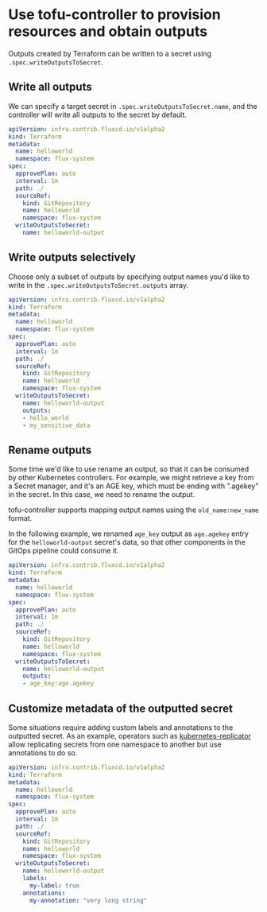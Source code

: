 # Use tofu-controller to provision resources and obtain outputs

Outputs created by Terraform can be written to a secret using `.spec.writeOutputsToSecret`.

## Write all outputs

We can specify a target secret in `.spec.writeOutputsToSecret.name`, and the controller will write all outputs to the secret by default.

```yaml hl_lines="14-15"
apiVersion: infra.contrib.fluxcd.io/v1alpha2
kind: Terraform
metadata:
  name: helloworld
  namespace: flux-system
spec:
  approvePlan: auto
  interval: 1m
  path: ./
  sourceRef:
    kind: GitRepository
    name: helloworld
    namespace: flux-system
  writeOutputsToSecret:
    name: helloworld-output
```

## Write outputs selectively

Choose only a subset of outputs by specifying output names you'd like to write in the `.spec.writeOutputsToSecret.outputs` array.

```yaml hl_lines="16-18"
apiVersion: infra.contrib.fluxcd.io/v1alpha2
kind: Terraform
metadata:
  name: helloworld
  namespace: flux-system
spec:
  approvePlan: auto
  interval: 1m
  path: ./
  sourceRef:
    kind: GitRepository
    name: helloworld
    namespace: flux-system
  writeOutputsToSecret:
    name: helloworld-output
    outputs:
    - hello_world
    - my_sensitive_data
```

## Rename outputs

Some time we'd like to use rename an output, so that it can be consumed by other Kubernetes controllers.
For example, we might retrieve a key from a Secret manager, and it's an AGE key, which must be ending with ".agekey" in the secret. In this case, we need to rename the output. 

tofu-controller supports mapping output names using the `old_name:new_name` format.

In the following example, we renamed `age_key` output as `age.agekey` entry for the `helloworld-output` secret's data, so that other components in the GitOps pipeline could consume it.

```yaml hl_lines="16-17"
apiVersion: infra.contrib.fluxcd.io/v1alpha2
kind: Terraform
metadata:
  name: helloworld
  namespace: flux-system
spec:
  approvePlan: auto
  interval: 1m
  path: ./
  sourceRef:
    kind: GitRepository
    name: helloworld
    namespace: flux-system
  writeOutputsToSecret:
    name: helloworld-output
    outputs:
    - age_key:age.agekey
```
## Customize metadata of the outputted secret

Some situations require adding custom labels and annotations to the outputted secret.
As an example, operators such as [kubernetes-replicator](https://github.com/mittwald/kubernetes-replicator)
allow replicating secrets from one namespace to another but use annotations to do so.

```yaml hl_lines="16-19"
apiVersion: infra.contrib.fluxcd.io/v1alpha2
kind: Terraform
metadata:
  name: helloworld
  namespace: flux-system
spec:
  approvePlan: auto
  interval: 1m
  path: ./
  sourceRef:
    kind: GitRepository
    name: helloworld
    namespace: flux-system
  writeOutputsToSecret:
    name: helloworld-output
    labels:
      my-label: true
    annotations:
      my-annotation: "very long string"
      
```

